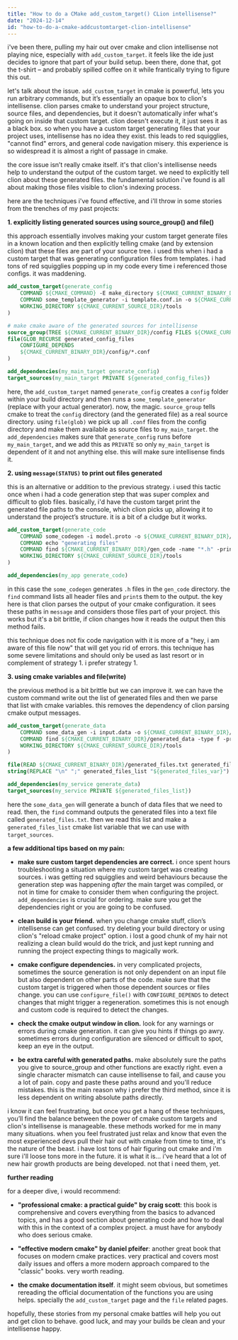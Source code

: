 ```yaml
---
title: "How to do a CMake add_custom_target() CLion intellisense?"
date: "2024-12-14"
id: "how-to-do-a-cmake-addcustomtarget-clion-intellisense"
---
```


i've been there, pulling my hair out over cmake and clion intellisense not playing nice, especially with `add_custom_target`. it feels like the ide just decides to ignore that part of your build setup. been there, done that, got the t-shirt – and probably spilled coffee on it while frantically trying to figure this out.

let's talk about the issue. `add_custom_target` in cmake is powerful, lets you run arbitrary commands, but it’s essentially an opaque box to clion's intellisense. clion parses cmake to understand your project structure, source files, and dependencies, but it doesn't automatically infer what's going on inside that custom target. clion doesn't execute it, it just sees it as a black box. so when you have a custom target generating files that your project uses, intellisense has no idea they exist. this leads to red squigglies, "cannot find" errors, and general code navigation misery. this experience is so widespread it is almost a right of passage in cmake.

the core issue isn’t really cmake itself. it's that clion's intellisense needs help to understand the output of the custom target. we need to explicitly tell clion about these generated files. the fundamental solution i've found is all about making those files visible to clion's indexing process.

here are the techniques i've found effective, and i'll throw in some stories from the trenches of my past projects:

**1. explicitly listing generated sources using source_group() and file()**

this approach essentially involves making your custom target generate files in a known location and then explicitly telling cmake (and by extension clion) that these files are part of your source tree. i used this when i had a custom target that was generating configuration files from templates. i had tons of red squigglies popping up in my code every time i referenced those configs. it was maddening.

```cmake
add_custom_target(generate_config
    COMMAND ${CMAKE_COMMAND} -E make_directory ${CMAKE_CURRENT_BINARY_DIR}/config
    COMMAND some_template_generator -i template.conf.in -o ${CMAKE_CURRENT_BINARY_DIR}/config/generated_config.conf
    WORKING_DIRECTORY ${CMAKE_CURRENT_SOURCE_DIR}/tools
)

# make cmake aware of the generated sources for intellisense
source_group(TREE ${CMAKE_CURRENT_BINARY_DIR}/config FILES ${CMAKE_CURRENT_BINARY_DIR}/config/generated_config.conf)
file(GLOB_RECURSE generated_config_files
    CONFIGURE_DEPENDS
    ${CMAKE_CURRENT_BINARY_DIR}/config/*.conf
)

add_dependencies(my_main_target generate_config)
target_sources(my_main_target PRIVATE ${generated_config_files})
```

here, the `add_custom_target` named `generate_config` creates a `config` folder within your build directory and then runs a `some_template_generator` (replace with your actual generator). now, the magic. `source_group` tells cmake to treat the `config` directory (and the generated file) as a real source directory. using `file(glob)` we pick up all `.conf` files from the config directory and make them available as source files to `my_main_target`.  the `add_dependencies` makes sure that `generate_config` runs before `my_main_target`, and we add this as `PRIVATE` so only `my_main_target` is dependent of it and not anything else. this will make sure intellisense finds it.

**2. using `message(STATUS)` to print out files generated**

this is an alternative or addition to the previous strategy. i used this tactic once when i had a code generation step that was super complex and difficult to glob files. basically, i'd have the custom target print the generated file paths to the console, which clion picks up, allowing it to understand the project’s structure. it is a bit of a cludge but it works.

```cmake
add_custom_target(generate_code
    COMMAND some_codegen -i model.proto -o ${CMAKE_CURRENT_BINARY_DIR}/gen_code
    COMMAND echo "generating files"
    COMMAND find ${CMAKE_CURRENT_BINARY_DIR}/gen_code -name "*.h" -print
    WORKING_DIRECTORY ${CMAKE_CURRENT_SOURCE_DIR}/tools
)

add_dependencies(my_app generate_code)
```

in this case the `some_codegen` generates `.h` files in the `gen_code` directory. the `find` command lists all header files and `print`s them to the output. the key here is that clion parses the output of your cmake configuration. it sees these paths in `message` and considers those files part of your project. this works but it's a bit brittle, if clion changes how it reads the output then this method fails.

this technique does not fix code navigation with it is more of a "hey, i am aware of this file now" that will get you rid of errors. this technique has some severe limitations and should only be used as last resort or in complement of strategy 1. i prefer strategy 1.

**3. using cmake variables and file(write)**

the previous method is a bit brittle but we can improve it. we can have the custom command write out the list of generated files and then we parse that list with cmake variables. this removes the dependency of clion parsing cmake output messages.

```cmake
add_custom_target(generate_data
    COMMAND some_data_gen -i input.data -o ${CMAKE_CURRENT_BINARY_DIR}/generated_data
    COMMAND find ${CMAKE_CURRENT_BINARY_DIR}/generated_data -type f -print0 | xargs -0 -I {} echo {} >> ${CMAKE_CURRENT_BINARY_DIR}/generated_files.txt
    WORKING_DIRECTORY ${CMAKE_CURRENT_SOURCE_DIR}/tools
)

file(READ ${CMAKE_CURRENT_BINARY_DIR}/generated_files.txt generated_files_var)
string(REPLACE "\n" ";" generated_files_list "${generated_files_var}")

add_dependencies(my_service generate_data)
target_sources(my_service PRIVATE ${generated_files_list})
```

here the `some_data_gen` will generate a bunch of data files that we need to read. then, the `find` command outputs the generated files into a text file called `generated_files.txt`. then we read this list and make a `generated_files_list` cmake list variable that we can use with `target_sources`.

**a few additional tips based on my pain:**

*   **make sure custom target dependencies are correct.** i once spent hours troubleshooting a situation where my custom target was creating sources. i was getting red squigglies and weird behaviours because the generation step was happening *after* the main target was compiled, or not in time for cmake to consider them when configuring the project. `add_dependencies` is crucial for ordering. make sure you get the dependencies right or you are going to be confused.

*   **clean build is your friend.** when you change cmake stuff, clion’s intellisense can get confused. try deleting your build directory or using clion's "reload cmake project" option. i lost a good chunk of my hair not realizing a clean build would do the trick, and just kept running and running the project expecting things to magically work.

*   **cmake configure dependencies.** in very complicated projects, sometimes the source generation is not only dependent on an input file but also dependent on other parts of the code. make sure that the custom target is triggered when those dependent sources or files change. you can use `configure_file()` with `CONFIGURE_DEPENDS` to detect changes that might trigger a regeneration. sometimes this is not enough and custom code is required to detect the changes.

*   **check the cmake output window in clion.** look for any warnings or errors during cmake generation. it can give you hints if things go awry. sometimes errors during configuration are silenced or difficult to spot, keep an eye in the output.

*   **be extra careful with generated paths.** make absolutely sure the paths you give to source_group and other functions are exactly right. even a single character mismatch can cause intellisense to fail, and cause you a lot of pain. copy and paste these paths around and you'll reduce mistakes. this is the main reason why i prefer the third method, since it is less dependent on writing absolute paths directly.

i know it can feel frustrating, but once you get a hang of these techniques, you’ll find the balance between the power of cmake custom targets and clion's intellisense is manageable. these methods worked for me in many many situations. when you feel frustrated just relax and know that even the most experienced devs pull their hair out with cmake from time to time, it's the nature of the beast. i have lost tons of hair figuring out cmake and i'm sure i'll loose tons more in the future. it is what it is... i've heard that a lot of new hair growth products are being developed. not that i need them, yet.

**further reading**

for a deeper dive, i would recommend:

*   **"professional cmake: a practical guide" by craig scott**: this book is comprehensive and covers everything from the basics to advanced topics, and has a good section about generating code and how to deal with this in the context of a complex project. a must have for anybody who does serious cmake.

*   **"effective modern cmake" by daniel pfeifer**: another great book that focuses on modern cmake practices. very practical and covers most daily issues and offers a more modern approach compared to the "classic" books. very worth reading.

*   **the cmake documentation itself**. it might seem obvious, but sometimes rereading the official documentation of the functions you are using helps. specially the `add_custom_target` page and the `file` related pages.

hopefully, these stories from my personal cmake battles will help you out and get clion to behave. good luck, and may your builds be clean and your intellisense happy.
